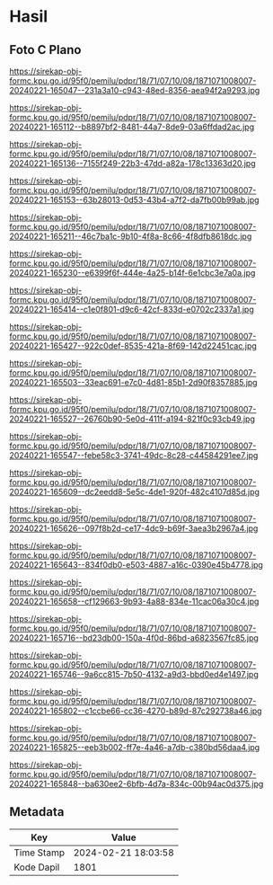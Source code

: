 # Hasil

## Foto C Plano

https://sirekap-obj-formc.kpu.go.id/95f0/pemilu/pdpr/18/71/07/10/08/1871071008007-20240221-165047--231a3a10-c943-48ed-8356-aea94f2a9293.jpg

https://sirekap-obj-formc.kpu.go.id/95f0/pemilu/pdpr/18/71/07/10/08/1871071008007-20240221-165112--b8897bf2-8481-44a7-8de9-03a6ffdad2ac.jpg

https://sirekap-obj-formc.kpu.go.id/95f0/pemilu/pdpr/18/71/07/10/08/1871071008007-20240221-165136--7155f249-22b3-47dd-a82a-178c13363d20.jpg

https://sirekap-obj-formc.kpu.go.id/95f0/pemilu/pdpr/18/71/07/10/08/1871071008007-20240221-165153--63b28013-0d53-43b4-a7f2-da7fb00b99ab.jpg

https://sirekap-obj-formc.kpu.go.id/95f0/pemilu/pdpr/18/71/07/10/08/1871071008007-20240221-165211--46c7ba1c-9b10-4f8a-8c66-4f8dfb8618dc.jpg

https://sirekap-obj-formc.kpu.go.id/95f0/pemilu/pdpr/18/71/07/10/08/1871071008007-20240221-165230--e6399f6f-444e-4a25-b14f-6e1cbc3e7a0a.jpg

https://sirekap-obj-formc.kpu.go.id/95f0/pemilu/pdpr/18/71/07/10/08/1871071008007-20240221-165414--c1e0f801-d9c6-42cf-833d-e0702c2337a1.jpg

https://sirekap-obj-formc.kpu.go.id/95f0/pemilu/pdpr/18/71/07/10/08/1871071008007-20240221-165427--922c0def-8535-421a-8f69-142d22451cac.jpg

https://sirekap-obj-formc.kpu.go.id/95f0/pemilu/pdpr/18/71/07/10/08/1871071008007-20240221-165503--33eac691-e7c0-4d81-85b1-2d90f8357885.jpg

https://sirekap-obj-formc.kpu.go.id/95f0/pemilu/pdpr/18/71/07/10/08/1871071008007-20240221-165527--26760b90-5e0d-411f-a194-821f0c93cb49.jpg

https://sirekap-obj-formc.kpu.go.id/95f0/pemilu/pdpr/18/71/07/10/08/1871071008007-20240221-165547--febe58c3-3741-49dc-8c28-c44584291ee7.jpg

https://sirekap-obj-formc.kpu.go.id/95f0/pemilu/pdpr/18/71/07/10/08/1871071008007-20240221-165609--dc2eedd8-5e5c-4de1-920f-482c4107d85d.jpg

https://sirekap-obj-formc.kpu.go.id/95f0/pemilu/pdpr/18/71/07/10/08/1871071008007-20240221-165626--097f8b2d-ce17-4dc9-b69f-3aea3b2967a4.jpg

https://sirekap-obj-formc.kpu.go.id/95f0/pemilu/pdpr/18/71/07/10/08/1871071008007-20240221-165643--834f0db0-e503-4887-a16c-0390e45b4778.jpg

https://sirekap-obj-formc.kpu.go.id/95f0/pemilu/pdpr/18/71/07/10/08/1871071008007-20240221-165658--cf129663-9b93-4a88-834e-11cac06a30c4.jpg

https://sirekap-obj-formc.kpu.go.id/95f0/pemilu/pdpr/18/71/07/10/08/1871071008007-20240221-165716--bd23db00-150a-4f0d-86bd-a6823567fc85.jpg

https://sirekap-obj-formc.kpu.go.id/95f0/pemilu/pdpr/18/71/07/10/08/1871071008007-20240221-165746--9a6cc815-7b50-4132-a9d3-bbd0ed4e1497.jpg

https://sirekap-obj-formc.kpu.go.id/95f0/pemilu/pdpr/18/71/07/10/08/1871071008007-20240221-165802--c1ccbe66-cc36-4270-b89d-87c292738a46.jpg

https://sirekap-obj-formc.kpu.go.id/95f0/pemilu/pdpr/18/71/07/10/08/1871071008007-20240221-165825--eeb3b002-ff7e-4a46-a7db-c380bd56daa4.jpg

https://sirekap-obj-formc.kpu.go.id/95f0/pemilu/pdpr/18/71/07/10/08/1871071008007-20240221-165848--ba630ee2-6bfb-4d7a-834c-00b94ac0d375.jpg


## Metadata

| Key        | Value               |
| ---------- | ------------------- |
| Time Stamp | 2024-02-21 18:03:58 |
| Kode Dapil | 1801                |



